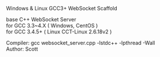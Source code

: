 Windows & Linux GCC3+ WebSocket Scaffold  
  
base C++ WebSocket Server  
for GCC 3.3~4.X ( Windows, CentOS )  
for GCC 3.4.5+ ( Linux CCT-Linux 2.6.18v2 )  

Compiler: gcc websocket_server.cpp -lstdc++ -lpthread -Wall  
Author: Scott  
